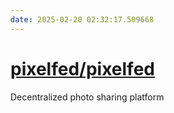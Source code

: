 ```yaml
---
date: 2025-02-20 02:32:17.509668
---
```


# [pixelfed/pixelfed](https://github.com/pixelfed/pixelfed)

Decentralized photo sharing platform